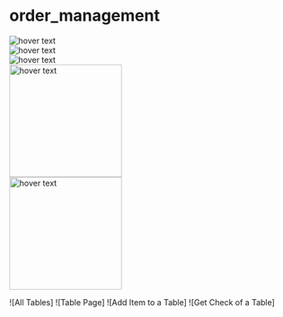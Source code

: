 # order_management
<div class="row">
  <div class="column">
    <img src="http://leventguner.net/order_management/main_menu.png" "width="200" title="hover text">
  </div>
  <div class="column">
    <img src="http://leventguner.net/order_management/all_tables.png" "width="200" title="hover text">
  </div>
  <div class="column">
    <img src="http://leventguner.net/order_management/table.png" "width="200" title="hover text">
  </div>
</div>

<div class="row">
  <div class="column">
    <img src="http://leventguner.net/order_management/table_add_item.png" width="200" title="hover text">
  </div>
  <div class="column">
    <img src="http://leventguner.net/order_management/table_get_check.png" width="200" title="hover text">
  </div>
</div>





![All Tables]
![Table Page]
![Add Item to a Table]
![Get Check of a Table]
